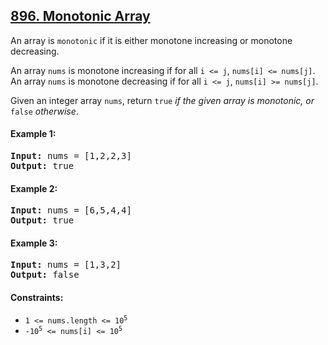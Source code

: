 ## [896. Monotonic Array](https://leetcode.com/problems/monotonic-array/)

An array is `monotonic` if it is either monotone increasing or monotone decreasing.

An array `nums` is monotone increasing if for all `i <= j`, `nums[i] <= nums[j]`. An array `nums` is monotone decreasing if for all `i <= j`, `nums[i] >= nums[j]`.

Given an integer array `nums`, return `true` _if the given array is monotonic, or_ `false` _otherwise_.

#### Example 1:

<pre>
<strong>Input:</strong> nums = [1,2,2,3]
<strong>Output:</strong> true
</pre>

#### Example 2:

<pre>
<strong>Input:</strong> nums = [6,5,4,4]
<strong>Output:</strong> true
</pre>

#### Example 3:

<pre>
<strong>Input:</strong> nums = [1,3,2]
<strong>Output:</strong> false
</pre>

#### Constraints:

-   <code>1 <= nums.length <= 10<sup>5</sup></code>
-   <code>-10<sup>5</sup> <= nums[i] <= 10<sup>5</sup></code>
